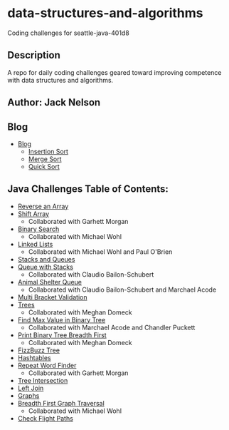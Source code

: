 # data-structures-and-algorithms

Coding challenges for seattle-java-401d8

## Description

A repo for daily coding challenges geared toward improving competence with data structures and algorithms.

## Author: Jack Nelson

## Blog

  - [Blog](BLOG.md)
    - [Insertion Sort](BLOG.md#insertion-sort)
    - [Merge Sort](BLOG.md#merge-sort)
    - [Quick Sort](BLOG.md#quick-sort)

## Java Challenges Table of Contents:

  - [Reverse an Array](challenges/ArrayReverse.md)
  - [Shift Array](challenges/ArrayShift.md)
    - Collaborated with Garhett Morgan
  - [Binary Search](challenges/BinarySearch.md)
    - Collaborated with Michael Wohl
  - [Linked Lists](DataStructures/dataStructures.md)
    - Collaborated with Michael Wohl and Paul O'Brien
  - [Stacks and Queues](stacksandqueues/stacksandqueues.md)
  - [Queue with Stacks](stacksandqueues/pseudoqueue.md)
    - Collaborated with Claudio Bailon-Schubert
  - [Animal Shelter Queue](challenges/animalshelter.md)
    - Collaborated with Claudio Bailon-Schubert and Marchael Acode
  - [Multi Bracket Validation](challenges/multibracketvalidation.md)
  - [Trees](challenges/trees.md)
    - Collaborated with Meghan Domeck
  - [Find Max Value in Binary Tree](challenges/findmax.md)
    - Collaborated with Marchael Acode and Chandler Puckett
  - [Print Binary Tree Breadth First](challenges/breadthfirst.md)
    - Collaborated with Meghan Domeck
  - [FizzBuzz Tree](challenges/fizzbuzztree.md)
  - [Hashtables](DataStructures/hashtables.md)
  - [Repeat Word Finder](challenges/repeatword.md)
    - Collaborated with Garhett Morgan
  - [Tree Intersection](challenges/treeintersection.md)
  - [Left Join](challenges/leftjoin.md)
  - [Graphs](DataStructures/graphs.md)
  - [Breadth First Graph Traversal](DataStructures/breadthfirsttraversal.md)
    - Collaborated with Michael Wohl
  - [Check Flight Paths](DataStructures/flightpaths.md)


